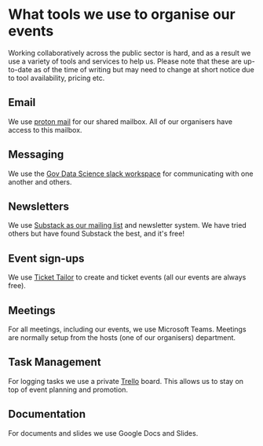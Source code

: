 # What tools we use to organise our events

Working collaboratively across the public sector is hard, and as a result we use a variety of tools and services to help us. Please note that these are up-to-date as of the time of writing but may need to change at short notice due to tool availability, pricing etc.

## Email

We use [proton mail](https://proton.me/mail) for our shared mailbox. All of our organisers have access to this mailbox.

## Messaging

We use the [Gov Data Science slack workspace](https://govdatascience.slack.com) for communicating with one another and others.

## Newsletters

We use [Substack as our mailing list](https://xgovdataethics.substack.com/welcome) and newsletter system. We have tried others but have found Substack the best, and it's free!

## Event sign-ups

We use [Ticket Tailor](https://www.tickettailor.com/) to create and ticket events (all our events are always free).

## Meetings

For all meetings, including our events, we use Microsoft Teams. Meetings are normally setup from the hosts (one of our organisers) department.

## Task Management

For logging tasks we use a private [Trello](https://trello.com/) board. This allows us to stay on top of event planning and promotion.

## Documentation

For documents and slides we use Google Docs and Slides.
